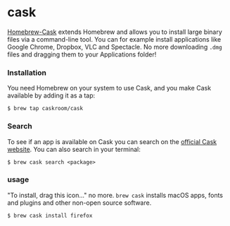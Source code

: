 # cask



[Homebrew-Cask](https://caskroom.github.io/) extends Homebrew and allows you to install large binary files via a command-line tool. You can for example install applications like Google Chrome, Dropbox, VLC and Spectacle. No more downloading `.dmg` files and dragging them to your Applications folder!

### Installation <a id="installation"></a>

You need Homebrew on your system to use Cask, and you make Cask available by adding it as a tap:

```text
$ brew tap caskroom/cask
```

### Search <a id="search"></a>

To see if an app is available on Cask you can search on the [official Cask website](https://caskroom.github.io/). You can also search in your terminal:

```text
$ brew cask search <package>
```

### usage

"To install, drag this icon..." no more. `brew cask` installs macOS apps, fonts and plugins and other non-open source software.

```text
$ brew cask install firefox
```

